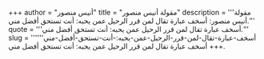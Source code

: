 +++
author = "أنيس منصور"
title = "مقولة أنيس منصور"
description = '''مقولة أنيس منصور: أسخف عبارة تقال لمن قرر الرحيل عمن يحبه: أنت تستحق أفضل مني.'''
quote = '''أسخف عبارة تقال لمن قرر الرحيل عمن يحبه: أنت تستحق أفضل مني.'''
slug = '''أسخف-عبارة-تقال-لمن-قرر-الرحيل-عمن-يحبه:-أنت-تستحق-أفضل-مني'''
+++
أسخف عبارة تقال لمن قرر الرحيل عمن يحبه: أنت تستحق أفضل مني.
